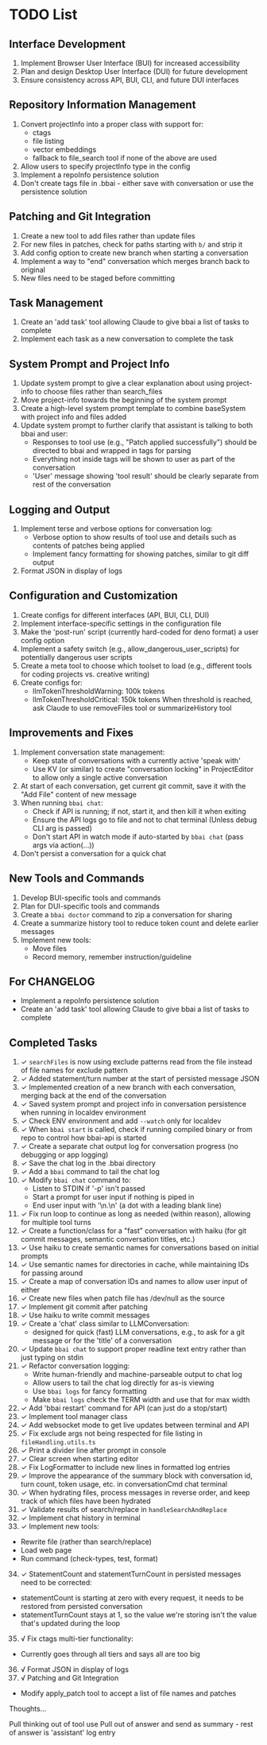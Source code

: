 # TODO List

## Interface Development
1. Implement Browser User Interface (BUI) for increased accessibility
2. Plan and design Desktop User Interface (DUI) for future development
3. Ensure consistency across API, BUI, CLI, and future DUI interfaces

## Repository Information Management
1. Convert projectInfo into a proper class with support for:
   - ctags
   - file listing
   - vector embeddings
   - fallback to file_search tool if none of the above are used
2. Allow users to specify projectInfo type in the config
3. Implement a repoInfo persistence solution
4. Don't create tags file in .bbai - either save with conversation or use the persistence solution

## Patching and Git Integration
1. Create a new tool to add files rather than update files
2. For new files in patches, check for paths starting with `b/` and strip it
2. Add config option to create new branch when starting a conversation
4. Implement a way to "end" conversation which merges branch back to original
5. New files need to be staged before committing

## Task Management
1. Create an 'add task' tool allowing Claude to give bbai a list of tasks to complete
2. Implement each task as a new conversation to complete the task

## System Prompt and Project Info
1. Update system prompt to give a clear explanation about using project-info to choose files rather than search_files
2. Move project-info towards the beginning of the system prompt
3. Create a high-level system prompt template to combine baseSystem with project info and files added
4. Update system prompt to further clarify that assistant is talking to both bbai and user:
   - Responses to tool use (e.g., "Patch applied successfully") should be directed to bbai and wrapped in tags for parsing
   - Everything not inside <bbai> tags will be shown to user as part of the conversation
   - 'User' message showing 'tool result' should be clearly separate from rest of the conversation

## Logging and Output
1. Implement terse and verbose options for conversation log:
   - Verbose option to show results of tool use and details such as contents of patches being applied
   - Implement fancy formatting for showing patches, similar to git diff output
2. Format JSON in display of logs

## Configuration and Customization
1. Create configs for different interfaces (API, BUI, CLI, DUI)
2. Implement interface-specific settings in the configuration file
1. Make the 'post-run' script (currently hard-coded for deno format) a user config option
2. Implement a safety switch (e.g., allow_dangerous_user_scripts) for potentially dangerous user scripts
3. Create a meta tool to choose which toolset to load (e.g., different tools for coding projects vs. creative writing)
4. Create configs for:
   - llmTokenThresholdWarning: 100k tokens
   - llmTokenThresholdCritical: 150k tokens
   When threshold is reached, ask Claude to use removeFiles tool or summarizeHistory tool

## Improvements and Fixes
1. Implement conversation state management:
   - Keep state of conversations with a currently active 'speak with'
   - Use KV (or similar) to create "conversation locking" in ProjectEditor to allow only a single active conversation
1. At start of each conversation, get current git commit, save it with the "Add File" content of new message
1. When running `bbai chat`:
   - Check if API is running; if not, start it, and then kill it when exiting
   - Ensure the API logs go to file and not to chat terminal (Unless debug CLI arg is passed)
   - Don't start API in watch mode if auto-started by `bbai chat` (pass args via action(...))
4. Don't persist a conversation for a quick chat

## New Tools and Commands
1. Develop BUI-specific tools and commands
2. Plan for DUI-specific tools and commands
1. Create a `bbai doctor` command to zip a conversation for sharing
2. Create a summarize history tool to reduce token count and delete earlier messages
3. Implement new tools:
   - Move files
   - Record memory, remember instruction/guideline

## For CHANGELOG
- Implement a repoInfo persistence solution
- Create an 'add task' tool allowing Claude to give bbai a list of tasks to complete

## Completed Tasks
1. ✓ `searchFiles` is now using exclude patterns read from the file instead of file names for exclude pattern
2. ✓ Added statement/turn number at the start of persisted message JSON
3. ✓ Implemented creation of a new branch with each conversation, merging back at the end of the conversation
4. ✓ Saved system prompt and project info in conversation persistence when running in localdev environment
5. ✓ Check ENV environment and add `--watch` only for localdev
6. ✓ When `bbai start` is called, check if running compiled binary or from repo to control how bbai-api is started
7. ✓ Create a separate chat output log for conversation progress (no debugging or app logging)
8. ✓ Save the chat log in the .bbai directory
9. ✓ Add a `bbai` command to tail the chat log
10. ✓ Modify `bbai chat` command to:
    - Listen to STDIN if '-p' isn't passed
    - Start a prompt for user input if nothing is piped in
    - End user input with '\n.\n' (a dot with a leading blank line)
11. ✓ Fix run loop to continue as long as needed (within reason), allowing for multiple tool turns
12. ✓ Create a function/class for a "fast" conversation with haiku (for git commit messages, semantic conversation titles, etc.)
13. ✓ Use haiku to create semantic names for conversations based on initial prompts
14. ✓ Use semantic names for directories in cache, while maintaining IDs for passing around
15. ✓ Create a map of conversation IDs and names to allow user input of either
16. ✓ Create new files when patch file has /dev/null as the source
17. ✓ Implement git commit after patching
18. ✓ Use haiku to write commit messages
19. ✓ Create a 'chat' class similar to LLMConversation:
    - designed for quick (fast) LLM conversations, e.g., to ask for a git message or for the 'title' of a conversation
20. ✓ Update `bbai chat` to support proper readline text entry rather than just typing on stdin
21. ✓ Refactor conversation logging:
    - Write human-friendly and machine-parseable output to chat log
    - Allow users to tail the chat log directly for as-is viewing
    - Use `bbai logs` for fancy formatting
    - Make `bbai logs` check the TERM width and use that for max width
22. ✓ Add 'bbai restart' command for API (can just do a stop/start)
23. ✓ Implement tool manager class
24. ✓ Add websocket mode to get live updates between terminal and API
25. ✓ Fix exclude args not being respected for file listing in `fileHandling.utils.ts`
26. ✓ Print a divider line after prompt in console
27. ✓ Clear screen when starting editor
28. ✓ Fix LogFormatter to include new lines in formatted log entries
29. ✓ Improve the appearance of the summary block with conversation id, turn count, token usage, etc. in conversationCmd chat terminal
30. ✓ When hydrating files, process messages in reverse order, and keep track of which files have been hydrated
31. ✓ Validate results of search/replace in `handleSearchAndReplace`
32. ✓ Implement chat history in terminal
33. ✓ Implement new tools:
   - Rewrite file (rather than search/replace)
   - Load web page
   - Run command (check-types, test, format)
34. ✓ StatementCount and statementTurnCount in persisted messages need to be corrected:
   - statementCount is starting at zero with every request, it needs to be restored from persisted conversation
   - statementTurnCount stays at 1, so the value we're storing isn't the value that's updated during the loop
35. √ Fix ctags multi-tier functionality:
   - Currently goes through all tiers and says all are too big
36. √ Format JSON in display of logs
37. √ Patching and Git Integration
   - Modify apply_patch tool to accept a list of file names and patches

Thoughts...



Pull thinking out of tool use 
Pull <reply> out of answer and send as summary - rest of answer is 'assistant' log entry


